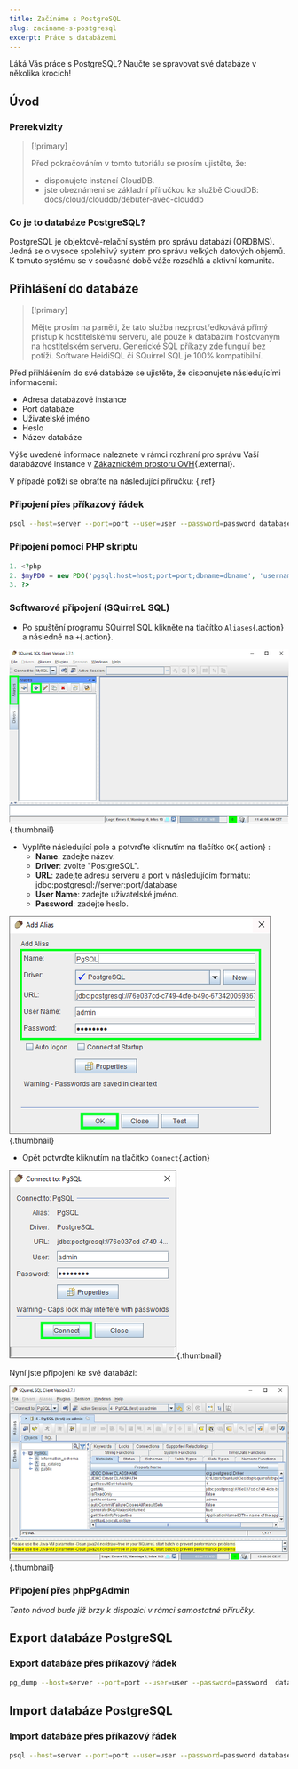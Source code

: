 ```yaml
---
title: Začínáme s PostgreSQL
slug: zaciname-s-postgresql
excerpt: Práce s databázemi
---
```


Láká Vás práce s PostgreSQL? Naučte se spravovat své databáze v několika krocích!


## Úvod

### Prerekvizity


> [!primary]
>
> Před pokračováním v tomto tutoriálu se prosím ujistěte, že:
>
> - disponujete instancí CloudDB.
> - jste obeznámeni se základní příručkou ke službě CloudDB: docs/cloud/clouddb/debuter-avec-clouddb
>

### Co je to databáze PostgreSQL?

PostgreSQL je objektově-relační systém pro správu databází (ORDBMS). Jedná se o vysoce spolehlivý systém pro správu velkých datových objemů. K tomuto systému se v současné době váže rozsáhlá a aktivní komunita.


## Přihlášení do databáze


> [!primary]
>
> Mějte prosím na paměti, že tato služba nezprostředkovává přímý přístup k hostitelskému serveru, ale pouze k databázím hostovaným na hostitelském serveru. Generické SQL příkazy zde fungují bez potíží. Software HeidiSQL či SQuirrel SQL je 100% kompatibilní.
> 

Před přihlášením do své databáze se ujistěte, že disponujete následujícími informacemi:

- Adresa databázové instance
- Port databáze
- Uživatelské jméno
- Heslo
- Název databáze

Výše uvedené informace naleznete v rámci rozhraní pro správu Vaší databázové instance v [Zákaznickém prostoru OVH](https://www.ovh.cz/manager/web/){.external}.

V případě potíží se obraťte na následující příručku: [](debuter-avec-clouddbguide.cs-cz.md){.ref}


### Připojení přes příkazový řádek

```bash
psql --host=server --port=port --user=user --password=password database_name
```


### Připojení pomocí PHP skriptu

```php
1. <?php
2. $myPDO = new PDO('pgsql:host=host;port=port;dbname=dbname', 'username', 'password');
3. ?>
```


### Softwarové připojení (SQuirreL SQL)

- Po spuštění programu SQuirrel SQL klikněte na tlačítko `Aliases`{.action} a následně na `+`{.action}.


![launch SQuirreL SQL](images/1.PNG){.thumbnail}

- Vyplňte následující pole a potvrďte kliknutím na tlačítko `OK`{.action} :
    - **Name**: zadejte název.
    - **Driver**: zvolte "PostgreSQL".
    - **URL**: zadejte adresu serveru a port v následujícím formátu: jdbc:postgresql://server:port/database
    - **User Name**: zadejte uživatelské jméno.
    - **Password**: zadejte heslo.


![config connection](images/2.PNG){.thumbnail}

- Opět potvrďte kliknutím na tlačítko `Connect`{.action}


![valid connection](images/3.PNG){.thumbnail}

Nyní jste připojeni ke své databázi:


![config connection](images/4.PNG){.thumbnail}


### Připojení přes phpPgAdmin

*Tento návod bude již brzy k dispozici v rámci samostatné příručky.*


## Export databáze PostgreSQL

### Export databáze přes příkazový řádek

```bash
pg_dump --host=server --port=port --user=user --password=password  database_name > database_name.sql
```


## Import databáze PostgreSQL

### Import databáze přes příkazový řádek

```bash
psql --host=server --port=port --user=user --password=password database_name < database_name.sql
```